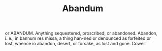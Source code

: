 ---
title: Abandum
letter: A
permalink: "/definitions/abandum.html"
body: or ABANDUM. Anything sequestered, proscribed, or abandoned. Abandon, i. e.,
  in bannum res missa, a thing han-ned or denounced as forfeited or lost, whence io
  abandon, desert, or forsake, as lost and gone. Cowell
published_at: '2018-07-07'
source: Black's Law Dictionary
layout: post
---